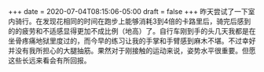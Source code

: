 +++
date = 2020-07-04T08:15:06-05:00
draft = false
+++
昨天尝试了一下室内骑行。在发现花相同的时间在跑步上能够消耗3到4倍的卡路里后，骑完后感到的的疲劳和不适感显得更加不成比例（地高）了。自行车刚到手的头几天我都是在坐骨疼痛地狱里度过的，而今早的练习让我的手掌和手臂感到麻木不堪。不过幸好并没有我所担心的大腿抽筋。果然对于刚接触的运动来说，姿势水平很重要。但愿这些长远来看会有所回报。
